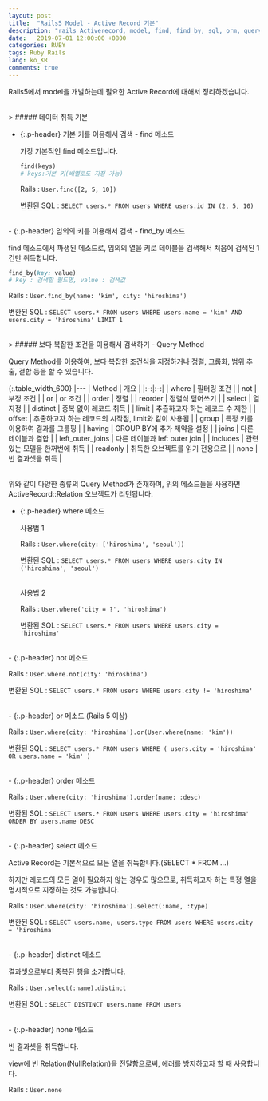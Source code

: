 ```yaml
---
layout: post
title:  "Rails5 Model - Active Record 기본"
description: "rails Activerecord, model, find, find_by, sql, orm, query method, distinct, limit, join"
date:   2019-07-01 12:00:00 +0800
categories: RUBY
tags: Ruby Rails
lang: ko_KR
comments: true
---
```



Rails5에서 model을 개발하는데 필요한 Active Record에 대해서 정리하겠습니다.

<br>
> ##### 데이터 취득 기본
   
- {:.p-header} 기본 키를 이용해서 검색 - find 메소드
   
   가장 기본적인 find 메소드입니다.
   ~~~ruby
   find(keys)
   # keys:기본 키(배열로도 지정 가능)
   ~~~

   Rails : `User.find([2, 5, 10])`

   변환된 SQL : `SELECT users.* FROM users WHERE users.id IN (2, 5, 10)`

<br>
- {:.p-header} 임의의 키를 이용해서 검색 - find_by 메소드
   
   find 메소드에서 파생된 메소드로, 임의의 열을 키로 테이블을 검색해서 처음에 검색된 1건만 취득합니다.

   ~~~ruby
   find_by(key: value)
   # key : 검색할 필드명, value : 검색값
   ~~~

   Rails : `User.find_by(name: 'kim', city: 'hiroshima')`

   변환된 SQL : `SELECT users.* FROM users WHERE users.name = 'kim' AND users.city = 'hiroshima' LIMIT 1`



<br>
> ##### 보다 복잡한 조건을 이용해서 검색하기 - Query Method

Query Method를 이용하여, 보다 복잡한 조건식을 지정하거나 정렬, 그룹화, 범위 추출, 결합 등을 할 수 있습니다.

{:.table_width_600}
|---
| Method | 개요 |
|:-:|:-:|
| where | 필터링 조건 |
| not | 부정 조건 |
| or | or 조건 |
| order | 정렬 |
| reorder | 정렬식 덮어쓰기 |
| select | 열 지정 |
| distinct | 중복 없이 레코드 취득 |
| limit | 추출하고자 하는 레코드 수 제한 |
| offset | 추출하고자 하는 레코드의 시작점, limit와 같이 사용됨 |
| group | 특정 키를 이용하여 결과를 그룹핑 |
| having | GROUP BY에 추가 제약을 설정 |
| joins | 다른 테이블과 결합 |
| left_outer_joins | 다른 테이블과 left outer join |
| includes | 관련있는 모델을 한꺼번에 취득 |
| readonly | 취득한 오브젝트를 읽기 전용으로 |
| none | 빈 결과셋을 취득 |

<br/>
위와 같이 다양한 종류의 Query Method가 존재하며, 위의 메소드들을 사용하면 ActiveRecord::Relation 오브젝트가 리턴됩니다.


- {:.p-header} where 메소드
   
   사용법 1

   Rails : `User.where(city: ['hiroshima', 'seoul'])`

   변환된 SQL : `SELECT users.* FROM users WHERE users.city IN ('hiroshima', 'seoul')`

   <br/>
   사용법 2

   Rails : `User.where('city = ?', 'hiroshima')`

   변환된 SQL : `SELECT users.* FROM users WHERE users.city = 'hiroshima'`

<br/>
- {:.p-header} not 메소드
   
   Rails : `User.where.not(city: 'hiroshima')`

   변환된 SQL : `SELECT users.* FROM users WHERE users.city != 'hiroshima'`

<br/>
- {:.p-header} or 메소드 (Rails 5 이상)
   
   Rails : `User.where(city: 'hiroshima').or(User.where(name: 'kim'))`

   변환된 SQL : `SELECT users.* FROM users WHERE ( users.city = 'hiroshima' OR users.name = 'kim' )`
   
<br/>
- {:.p-header} order 메소드
   
   Rails : `User.where(city: 'hiroshima').order(name: :desc)`

   변환된 SQL : `SELECT users.* FROM users WHERE users.city = 'hiroshima' ORDER BY users.name DESC`

<br/>
- {:.p-header} select 메소드
   
   Active Record는 기본적으로 모든 열을 취득합니다.(SELECT * FROM ...)

   하지만 레코드의 모든 열이 필요하지 않는 경우도 많으므로, 취득하고자 하는 특정 열을 명시적으로 지정하는 것도 가능합니다.

   Rails : `User.where(city: 'hiroshima').select(:name, :type)`

   변환된 SQL : `SELECT users.name, users.type FROM users WHERE users.city = 'hiroshima'`

<br/>
- {:.p-header} distinct 메소드
   
   결과셋으로부터 중복된 행을 소거합니다.
   
   Rails : `User.select(:name).distinct`

   변환된 SQL : `SELECT DISTINCT users.name FROM users`

<br/>
- {:.p-header} none 메소드
   
   빈 결과셋을 취득합니다. 
   
   view에 빈 Relation(NullRelation)을 전달함으로써, 에러를 방지하고자 할 때 사용합니다.

   Rails : `User.none`

<br><br>
